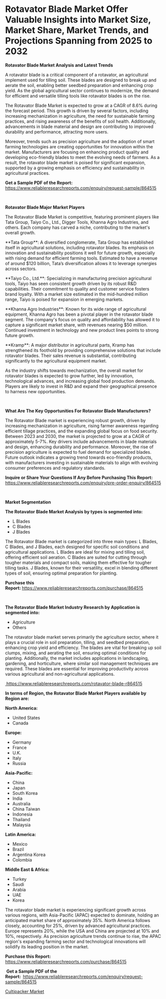<p><h1>Rotavator Blade Market Offer Valuable Insights into Market Size, Market Share, Market Trends, and Projections Spanning from 2025 to 2032</h1></p><p><strong>Rotavator Blade Market Analysis and Latest Trends</strong></p>
<p><p>A rotavator blade is a critical component of a rotavator, an agricultural implement used for tilling soil. These blades are designed to break up and aerate the soil, enabling better seedbed preparation and enhancing crop yield. As the global agricultural sector continues to modernize, the demand for efficient and versatile tilling tools like rotavator blades is on the rise.</p><p>The Rotavator Blade Market is expected to grow at a CAGR of 8.6% during the forecast period. This growth is driven by several factors, including increasing mechanization in agriculture, the need for sustainable farming practices, and rising awareness of the benefits of soil health. Additionally, advancements in blade material and design are contributing to improved durability and performance, attracting more users.</p><p>Moreover, trends such as precision agriculture and the adoption of smart farming technologies are creating opportunities for innovation within the market. Manufacturers are focusing on enhancing product quality and developing eco-friendly blades to meet the evolving needs of farmers. As a result, the rotavator blade market is poised for significant expansion, supported by a growing emphasis on efficiency and sustainability in agricultural practices.</p></p>
<p><strong>Get a Sample PDF of the Report:&nbsp;</strong> <a href="https://www.reliableresearchreports.com/enquiry/request-sample/864515?utm_campaign=2300&utm_medium=2&utm_source=Github&utm_content=ia&utm_term=20022025&utm_id=rotavator-blade">https://www.reliableresearchreports.com/enquiry/request-sample/864515</a></p>
<p>&nbsp;</p>
<p><strong>Rotavator Blade Major Market Players</strong></p>
<p><p>The Rotavator Blade Market is competitive, featuring prominent players like Tata Group, Taiyo Co., Ltd., Digger Tools, Khanna Agro Industries, and others. Each company has carved a niche, contributing to the market's overall growth.</p><p>**Tata Group**: A diversified conglomerate, Tata Group has established itself in agricultural solutions, including rotavator blades. Its emphasis on innovation and sustainability positions it well for future growth, especially with rising demand for efficient farming tools. Estimated to have a revenue of around $120 billion, Tata’s diversification allows it to leverage synergies across sectors.</p><p>**Taiyo Co., Ltd.**: Specializing in manufacturing precision agricultural tools, Taiyo has seen consistent growth driven by its robust R&D capabilities. Their commitment to quality and customer service fosters brand loyalty. With a market size estimated in the mid-hundred million range, Taiyo is poised for expansion in emerging markets.</p><p>**Khanna Agro Industries**: Known for its wide range of agricultural equipment, Khanna Agro has been a pivotal player in the rotavator blade segment. The company's focus on quality and affordability has allowed it to capture a significant market share, with revenues nearing $50 million. Continued investment in technology and new product lines points to strong future growth.</p><p>**Kramp**: A major distributor in agricultural parts, Kramp has strengthened its foothold by providing comprehensive solutions that include rotavator blades. Their sales revenue is substantial, contributing significantly to the agricultural equipment market.</p><p>As the industry shifts towards mechanization, the overall market for rotavator blades is expected to grow further, led by innovation, technological advances, and increasing global food production demands. Players are likely to invest in R&D and expand their geographical presence to harness new opportunities.</p></p>
<p>&nbsp;</p>
<p><strong>What Are The Key Opportunities For Rotavator Blade Manufacturers?</strong></p>
<p><p>The Rotavator Blade market is experiencing robust growth, driven by increasing mechanization in agriculture, rising farmer awareness regarding efficient tillage practices, and the expanding global focus on food security. Between 2023 and 2030, the market is projected to grow at a CAGR of approximately 5-7%. Key drivers include advancements in blade materials and design, enhancing durability and performance. Moreover, the rise of precision agriculture is expected to fuel demand for specialized blades. Future outlook indicates a growing trend towards eco-friendly products, with manufacturers investing in sustainable materials to align with evolving consumer preferences and regulatory standards.</p></p>
<p><strong>Inquire or Share Your Questions If Any Before Purchasing This Report:</strong> <a href="https://www.reliableresearchreports.com/enquiry/pre-order-enquiry/864515?utm_campaign=2300&utm_medium=2&utm_source=Github&utm_content=ia&utm_term=20022025&utm_id=rotavator-blade">https://www.reliableresearchreports.com/enquiry/pre-order-enquiry/864515</a></p>
<p>&nbsp;</p>
<p><strong>Market Segmentation</strong></p>
<p><strong>The Rotavator Blade Market Analysis by types is segmented into:</strong></p>
<p><ul><li>L Blades</li><li>C Blades</li><li>J Blades</li></ul></p>
<p><p>The Rotavator Blade market is categorized into three main types: L Blades, C Blades, and J Blades, each designed for specific soil conditions and agricultural applications. L Blades are ideal for mixing and tilling soil, offering efficient soil aeration. C Blades are suited for cutting through tougher materials and compact soils, making them effective for tougher tilling tasks. J Blades, known for their versatility, excel in blending different types of soil, ensuring optimal preparation for planting.</p></p>
<p><strong>Purchase this Report:&nbsp;</strong><a href="https://www.reliableresearchreports.com/purchase/864515?utm_campaign=2300&utm_medium=2&utm_source=Github&utm_content=ia&utm_term=20022025&utm_id=rotavator-blade">https://www.reliableresearchreports.com/purchase/864515</a></p>
<p>&nbsp;</p>
<p><strong>The Rotavator Blade Market Industry Research by Application is segmented into:</strong></p>
<p><ul><li>Agriculture</li><li>Others</li></ul></p>
<p><p>The rotavator blade market serves primarily the agriculture sector, where it plays a crucial role in soil preparation, tilling, and seedbed preparation, enhancing crop yield and efficiency. The blades are vital for breaking up soil clumps, mixing, and aerating the soil, ensuring optimal conditions for planting. Additionally, the market includes applications in landscaping, gardening, and horticulture, where similar soil management techniques are required. These blades are essential for improving productivity across various agricultural and non-agricultural applications.</p></p>
<p><a href="https://www.reliableresearchreports.com/rotavator-blade-r864515?utm_campaign=2300&utm_medium=2&utm_source=Github&utm_content=ia&utm_term=20022025&utm_id=rotavator-blade">&nbsp;https://www.reliableresearchreports.com/rotavator-blade-r864515</a></p>
<p><strong>In terms of Region, the Rotavator Blade Market Players available by Region are:</strong></p>
<p>
    <p> <strong> North America: </strong>
        <ul>
            <li>United States</li>
            <li>Canada</li>
        </ul>
        </p> 
    <p> <strong> Europe: </strong>
        <ul>
            <li>Germany</li>
            <li>France</li>
            <li>U.K.</li>
            <li>Italy</li>
            <li>Russia</li>
        </ul>
        </p> 
    <p> <strong> Asia-Pacific: </strong>
        <ul>
            <li>China</li>
            <li>Japan</li>
            <li>South Korea</li>
            <li>India</li>
            <li>Australia</li>
            <li>China Taiwan</li>
            <li>Indonesia</li>
            <li>Thailand</li>
            <li>Malaysia</li>
        </ul>
        </p> 
    <p> <strong> Latin America: </strong>
        <ul>
            <li>Mexico</li>
            <li>Brazil</li>
            <li>Argentina Korea</li>
            <li>Colombia</li>
        </ul>
        </p> 
    <p> <strong> Middle East & Africa: </strong>
        <ul>
            <li>Turkey</li>
            <li>Saudi</li>
            <li>Arabia</li>
            <li>UAE</li>
            <li>Korea</li>
        </ul>
    </p>
    </p>
<p><p>The rotavator blade market is experiencing significant growth across various regions, with Asia-Pacific (APAC) expected to dominate, holding an anticipated market share of approximately 35%. North America follows closely, accounting for 25%, driven by advanced agricultural practices. Europe represents 20%, while the USA and China are projected at 10% and 10%, respectively. As precision agriculture trends continue to rise, the APAC region's expanding farming sector and technological innovations will solidify its leading position in the market.</p></p>
<p><strong>Purchase this Report: </strong><a href="https://www.reliableresearchreports.com/purchase/864515?utm_campaign=2300&utm_medium=2&utm_source=Github&utm_content=ia&utm_term=20022025&utm_id=rotavator-blade">https://www.reliableresearchreports.com/purchase/864515</a></p>
<p>&nbsp;<strong>Get a Sample PDF of the Report:&nbsp;&nbsp;</strong><a href="https://www.reliableresearchreports.com/enquiry/request-sample/864515?utm_campaign=2300&utm_medium=2&utm_source=Github&utm_content=ia&utm_term=20022025&utm_id=rotavator-blade">https://www.reliableresearchreports.com/enquiry/request-sample/864515</a></p>
<p><strong></strong></p>
<p><p><a href="https://github.com/ParvinKhatun77/Market-Research-Report-List-1/blob/main/cultipacker-market.md?utm_campaign=2300&utm_medium=2&utm_source=Github&utm_content=ia&utm_term=20022025&utm_id=rotavator-blade">Cultipacker Market</a></p></p>